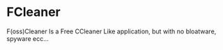 # FCleaner
F(oss)Cleaner Is a Free CCleaner Like application, but with no bloatware, spyware ecc...
